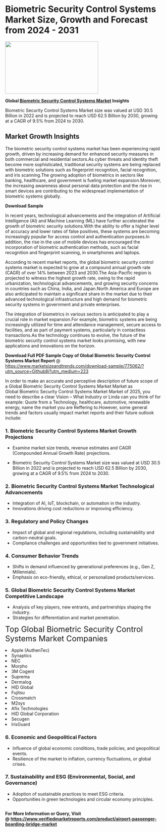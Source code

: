 <H1>Biometric Security Control Systems Market Size, Growth and Forecast from 2024 - 2031</H1><img class="aligncenter size-medium wp-image-584254" src="https://thirdeyenews.in/wp-content/uploads/2024/09/Global-Market-Research-300x168.jpeg" alt="" width="300" height="168" /><p><strong>Global&nbsp;<a href="https://www.marketsizeandtrends.com/download-sample/775062/?utm_source=Github8j?utm_medium=223">Biometric Security Control Systems Market</a> Insights</strong></p><p>Biometric Security Control Systems Market size was valued at USD 30.5 Billion in 2022 and is projected to reach USD 62.5 Billion by 2030, growing at a CAGR of 9.5% from 2024 to 2030.</p><p><h2>Market Growth Insights</h2> <p>The biometric security control systems market has been experiencing rapid growth, driven by increasing demand for enhanced security measures in both commercial and residential sectors.As cyber threats and identity theft become more sophisticated, traditional security systems are being replaced with biometric solutions such as fingerprint recognition, facial recognition, and iris scanning.The growing adoption of biometrics in sectors like banking, healthcare, and government is fueling market expansion.Moreover, the increasing awareness about personal data protection and the rise in smart devices are contributing to the widespread implementation of biometric systems globally.</p> <p><strong>Download Sample</strong></p> <p>In recent years, technological advancements and the integration of Artificial Intelligence (AI) and Machine Learning (ML) have further accelerated the growth of biometric security solutions.With the ability to offer a higher level of accuracy and lower rates of false positives, these systems are becoming increasingly popular for access control and authentication purposes.In addition, the rise in the use of mobile devices has encouraged the incorporation of biometric authentication methods, such as facial recognition and fingerprint scanning, in smartphones and laptops.</p> <p>According to recent market reports, the global biometric security control systems market is expected to grow at a compound annual growth rate (CAGR) of over 14% between 2023 and 2030.The Asia-Pacific region is projected to witness the highest growth rate, owing to the rapid urbanization, technological advancements, and growing security concerns in countries such as China, India, and Japan.North America and Europe are also anticipated to maintain a significant share in the market due to their advanced technological infrastructure and high demand for biometric security systems in government and private enterprises.</p> <p>The integration of biometrics in various sectors is anticipated to play a crucial role in market expansion.For example, biometric systems are being increasingly utilized for time and attendance management, secure access to facilities, and as part of payment systems, particularly in contactless transactions.As the technology continues to evolve, the future of the biometric security control systems market looks promising, with new applications and innovations on the horizon.</p> <p><span class=""><strong>Download Full PDF Sample Copy of Global Biometric Security Control Systems Market Report</strong> @ <a href="https://www.marketsizeandtrends.com/download-sample/775062/?utm_source=Github8j?utm_medium=223" target="_blank">https://www.marketsizeandtrends.com/download-sample/775062/?utm_source=Github8j?utm_medium=223</a></span></p><p>In order to make an accurate and perceptive description of future scope of a Global&nbsp;Biometric Security Control Systems Market Market as Global&nbsp;Biometric Security Control Systems Market Market of 2025, you need to describe a clear Vision &ndash; What Industry or Linda can you think of for example: Quote from a Technology, healthcare, automotive, renewable energy, name the market you are Reffering to.However, some general trends and factors usually impact market reports and their future outlook include:</p><h3>1.&nbsp;<strong>Biometric Security Control Systems Market Growth Projections</strong></h3><ul><li>Examine market size trends, revenue estimates and CAGR (Compounded Annual Growth Rate) projections.</li><li><p>Biometric Security Control Systems Market size was valued at USD 30.5 Billion in 2022 and is projected to reach USD 62.5 Billion by 2030, growing at a CAGR of 9.5% from 2024 to 2030.</p></li></ul><h3>2.&nbsp;<strong>Biometric Security Control Systems Market Technological Advancements</strong></h3><ul><li>Integration of AI, IoT, blockchain, or automation in the industry.</li><li>Innovations driving cost reductions or improving efficiency.</li></ul><h3>3.&nbsp;<strong>Regulatory and Policy Changes</strong></h3><ul><li>Impact of global and regional regulations, including sustainability and carbon-neutral goals.</li><li>Compliance challenges and opportunities tied to government initiatives.</li></ul><h3>4.&nbsp;<strong>Consumer Behavior Trends</strong></h3><ul><li>Shifts in demand influenced by generational preferences (e.g., Gen Z, Millennials).</li><li>Emphasis on eco-friendly, ethical, or personalized products/services.</li></ul><h3>5.&nbsp;<strong>Global Biometric Security Control Systems Market Competitive Landscape</strong></h3><ul><li>Analysis of key players, new entrants, and partnerships shaping the industry.</li><li>Strategies for differentiation and market penetration.</li></ul><p data-pm-slice="1 1 []"><span style="color: inherit; font-family: inherit; font-size: 25px;">Top Global Biometric Security Control Systems Market Companies</span></p><div class="" data-test-id=""><p><li>Apple (AuthenTec)</li><li> Synaptics</li><li> NEC</li><li> Morpho</li><li> 3M Cogent</li><li> Suprema</li><li> Dermalog</li><li> HID Global</li><li> Fujitsu</li><li> Crossmatch</li><li> M2sys</li><li> Afix Technologies</li><li> HID Global Corporation</li><li> Secugen</li><li> IrisGuard</li></p></div><h3>6.&nbsp;<strong>Economic and Geopolitical Factors</strong></h3><ul><li>Influence of global economic conditions, trade policies, and geopolitical events.</li><li>Resilience of the market to inflation, currency fluctuations, or global crises.</li></ul><h3>7.&nbsp;<strong>Sustainability and ESG (Environmental, Social, and Governance)</strong></h3><ul><li>Adoption of sustainable practices to meet ESG criteria.</li><li>Opportunities in green technologies and circular economy principles.</li></ul><h2><strong style="font-size: 14px;">For More Information or Query, Visit @&nbsp;</strong><a style="background-color: #ffffff; font-size: 14px;" href="https://www.marketsizeandtrends.com/report/biometric-security-control-systems-market/" target="_blank">https://www.verifiedmarketreports.com/product/airport-passenger-boarding-bridge-market</a></h2>